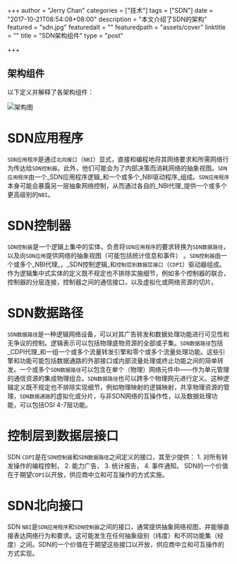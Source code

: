 +++
author = "Jerry Chan"
categories = ["技术"]
tags = ["SDN"]
date = "2017-10-21T08:54:08+08:00"
description = "本文介绍了SDN的架构"
featured = "sdn.jpg"
featuredalt = ""
featuredpath = "assets/cover"
linktitle = ""
title = "SDN架构组件"
type = "post"

+++

架构组件
----

以下定义并解释了各架构组件： 

![架构图](https://upload.wikimedia.org/wikipedia/commons/e/e6/SDN-architecture-overview-transparent.png)

# SDN应用程序

`SDN应用程序`是通过`北向接口`（`NBI`）显式，直接和编程地将其网络要求和所需网络行为传达给`SDN控制器`。此外，他们可能会为了内部决策而消耗网络的抽象视图。`SDN应用程序`由一个_SDN应用程序逻辑_和一个或多个_NBI驱动程序_组成。`SDN应用程序`本身可能会暴露另一层抽象网络控制，从而通过各自的_NBI代理_提供一个或多个更高级别的`NBI`。

# SDN控制器

`SDN控制器`是一个逻辑上集中的实体，负责将`SDN应用程序`的要求转换为`SDN数据路径`，以及向`SDN应用`提供网络的抽象视图（可能包括统计信息和事件） 。`SDN控制器`由一个或多个_NBI代理_，_SDN控制逻辑_和`控制层到数据层接口`（`CDPI`）驱动器组成。作为逻辑集中式实体的定义既不规定也不排除实施细节，例如多个控制器的联合，控制器的分层连接，控制器之间的通信接口，以及虚拟化或网络资源的切片。

# SDN数据路径

`SDN数据路径`是一种逻辑网络设备，可以对其广告转发和数据处理功能进行可见性和无争议的控制。逻辑表示可以包括物理底物资源的全部或子集。`SDN数据路径`包括_CDPI代理_和一组一个或多个流量转发引擎和零个或多个流量处理功能。这些引擎和功能可能包括数据通路的外部接口或内部流量处理或终止功能之间的简单转发。一个或多个`SDN数据路径`可以包含在单个（物理）网络元件中——作为单元管理的通信资源的集成物理组合。`SDN数据路径`也可以跨多个物理网元进行定义。这种逻辑定义既不规定也不排除实现细节，例如物理映射的逻辑映射，共享物理资源的管理，`SDN数据通路`的虚拟化或分片，与非SDN网络的互操作性，以及数据处理功能，可以包括OSI 4-7层功能。

# 控制层到数据层接口

SDN `CDPI`是在`SDN控制器`和`SDN数据路径`之间定义的接口，其至少提供： 1\. 对所有转发操作的编程控制， 2. 能力广告， 3. 统计报告， 4. 事件通知。 SDN的一个价值在于期望`CDPI`以开放，供应商中立和可互操作的方式实施。

# SDN北向接口

SDN `NBI`是`SDN应用程序`和`SDN控制器`之间的接口，通常提供抽象网络视图，并能够直接表达网络行为和要求。这可能发生在任何抽象级别（纬度）和不同功能集（经度）之间。SDN的一个价值在于期望这些接口以开放，供应商中立和可互操作的方式实现。
